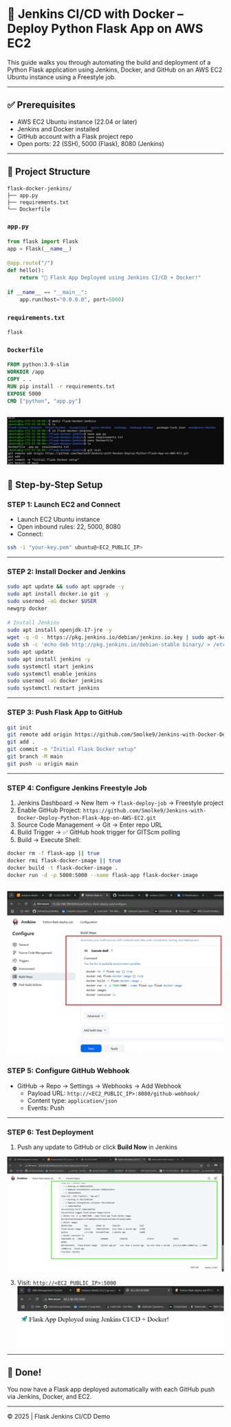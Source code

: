 
# 🔧 Jenkins CI/CD with Docker – Deploy Python Flask App on AWS EC2

This guide walks you through automating the build and deployment of a Python Flask application using Jenkins, Docker, and GitHub on an AWS EC2 Ubuntu instance using a Freestyle job.

---

## ✅ Prerequisites

- AWS EC2 Ubuntu instance (22.04 or later)
- Jenkins and Docker installed
- GitHub account with a Flask project repo
- Open ports: 22 (SSH), 5000 (Flask), 8080 (Jenkins)

---

## 📁 Project Structure

```
flask-docker-jenkins/
├── app.py
├── requirements.txt
└── Dockerfile
```

### `app.py`
```python
from flask import Flask
app = Flask(__name__)

@app.route("/")
def hello():
    return "🚀 Flask App Deployed using Jenkins CI/CD + Docker!"

if __name__ == "__main__":
    app.run(host="0.0.0.0", port=5000)
```

### `requirements.txt`
```
flask
```

### `Dockerfile`
```Dockerfile
FROM python:3.9-slim
WORKDIR /app
COPY . .
RUN pip install -r requirements.txt
EXPOSE 5000
CMD ["python", "app.py"]
```
![Output Screenshot](screenshot/1.jpg)
---

## 🚀 Step-by-Step Setup

### STEP 1: Launch EC2 and Connect

- Launch EC2 Ubuntu instance
- Open inbound rules: 22, 5000, 8080
- Connect:

```bash
ssh -i "your-key.pem" ubuntu@<EC2_PUBLIC_IP>
```

---

### STEP 2: Install Docker and Jenkins

```bash
sudo apt update && sudo apt upgrade -y
sudo apt install docker.io git -y
sudo usermod -aG docker $USER
newgrp docker

# Install Jenkins
sudo apt install openjdk-17-jre -y
wget -q -O - https://pkg.jenkins.io/debian/jenkins.io.key | sudo apt-key add -
sudo sh -c 'echo deb http://pkg.jenkins.io/debian-stable binary/ > /etc/apt/sources.list.d/jenkins.list'
sudo apt update
sudo apt install jenkins -y
sudo systemctl start jenkins
sudo systemctl enable jenkins
sudo usermod -aG docker jenkins
sudo systemctl restart jenkins
```

---

### STEP 3: Push Flask App to GitHub

```bash
git init
git remote add origin https://github.com/Smolke9/Jenkins-with-Docker-Deploy-Python-Flask-App-on-AWS-EC2.git
git add .
git commit -m "Initial Flask Docker setup"
git branch -M main
git push -u origin main
```

---

### STEP 4: Configure Jenkins Freestyle Job

1. Jenkins Dashboard → New Item → `flask-deploy-job` → Freestyle project
2. Enable GitHub Project: `https://github.com/Smolke9/Jenkins-with-Docker-Deploy-Python-Flask-App-on-AWS-EC2.git`
3. Source Code Management → Git → Enter repo URL
4. Build Trigger → ✅ GitHub hook trigger for GITScm polling
5. Build → Execute Shell:

```bash
docker rm -f flask-app || true
docker rmi flask-docker-image || true
docker build -t flask-docker-image .
docker run -d -p 5000:5000 --name flask-app flask-docker-image
```
![Output Screenshot](screenshot/4.jpg)
---

### STEP 5: Configure GitHub Webhook

- GitHub → Repo → Settings → Webhooks → Add Webhook
  - Payload URL: `http://<EC2_PUBLIC_IP>:8080/github-webhook/`
  - Content type: `application/json`
  - Events: Push

---

### STEP 6: Test Deployment

1. Push any update to GitHub or click **Build Now** in Jenkins

![Output Screenshot](screenshot/5.jpg)
   
3. Visit: `http://<EC2_PUBLIC_IP>:5000`
![Output Screenshot](screenshot/6.jpg)
---

## 🎉 Done!

You now have a Flask app deployed automatically with each GitHub push via Jenkins, Docker, and EC2.

---

© 2025 | Flask Jenkins CI/CD Demo
